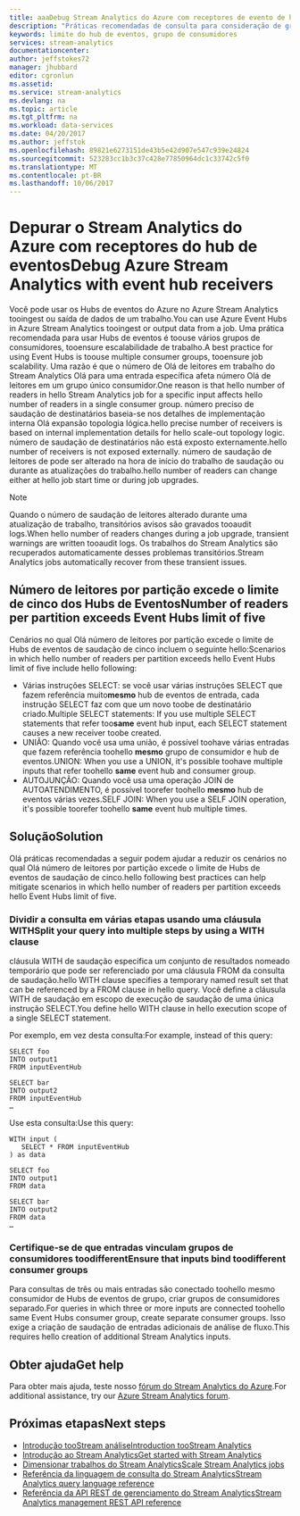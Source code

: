 ```yaml
---
title: aaaDebug Stream Analytics do Azure com receptores de evento de hub | Microsoft Docs
description: "Práticas recomendadas de consulta para consideração de grupos de consumidores dos Hubs de Eventos em trabalhos do Stream Analytics."
keywords: limite do hub de eventos, grupo de consumidores
services: stream-analytics
documentationcenter: 
author: jeffstokes72
manager: jhubbard
editor: cgronlun
ms.assetid: 
ms.service: stream-analytics
ms.devlang: na
ms.topic: article
ms.tgt_pltfrm: na
ms.workload: data-services
ms.date: 04/20/2017
ms.author: jeffstok
ms.openlocfilehash: 89821e6273151de43b5e42d907e547c939e24824
ms.sourcegitcommit: 523283cc1b3c37c428e77850964dc1c33742c5f0
ms.translationtype: MT
ms.contentlocale: pt-BR
ms.lasthandoff: 10/06/2017
---
```

# <a name="debug-azure-stream-analytics-with-event-hub-receivers"></a><span data-ttu-id="9013e-104">Depurar o Stream Analytics do Azure com receptores do hub de eventos</span><span class="sxs-lookup"><span data-stu-id="9013e-104">Debug Azure Stream Analytics with event hub receivers</span></span>

<span data-ttu-id="9013e-105">Você pode usar os Hubs de eventos do Azure no Azure Stream Analytics tooingest ou saída de dados de um trabalho.</span><span class="sxs-lookup"><span data-stu-id="9013e-105">You can use Azure Event Hubs in Azure Stream Analytics tooingest or output data from a job.</span></span> <span data-ttu-id="9013e-106">Uma prática recomendada para usar Hubs de eventos é toouse vários grupos de consumidores, tooensure escalabilidade de trabalho.</span><span class="sxs-lookup"><span data-stu-id="9013e-106">A best practice for using Event Hubs is toouse multiple consumer groups, tooensure job scalability.</span></span> <span data-ttu-id="9013e-107">Uma razão é que o número de Olá de leitores em trabalho do Stream Analytics Olá para uma entrada específica afeta número Olá de leitores em um grupo único consumidor.</span><span class="sxs-lookup"><span data-stu-id="9013e-107">One reason is that hello number of readers in hello Stream Analytics job for a specific input affects hello number of readers in a single consumer group.</span></span> <span data-ttu-id="9013e-108">número preciso de saudação de destinatários baseia-se nos detalhes de implementação interna Olá expansão topologia lógica.</span><span class="sxs-lookup"><span data-stu-id="9013e-108">hello precise number of receivers is based on internal implementation details for hello scale-out topology logic.</span></span> <span data-ttu-id="9013e-109">número de saudação de destinatários não está exposto externamente.</span><span class="sxs-lookup"><span data-stu-id="9013e-109">hello number of receivers is not exposed externally.</span></span> <span data-ttu-id="9013e-110">número de saudação de leitores de pode ser alterado na hora de início do trabalho de saudação ou durante as atualizações do trabalho.</span><span class="sxs-lookup"><span data-stu-id="9013e-110">hello number of readers can change either at hello job start time or during job upgrades.</span></span>

> [!NOTE]
> <span data-ttu-id="9013e-111">Quando o número de saudação de leitores alterado durante uma atualização de trabalho, transitórios avisos são gravados tooaudit logs.</span><span class="sxs-lookup"><span data-stu-id="9013e-111">When hello number of readers changes during a job upgrade, transient warnings are written tooaudit logs.</span></span> <span data-ttu-id="9013e-112">Os trabalhos do Stream Analytics são recuperados automaticamente desses problemas transitórios.</span><span class="sxs-lookup"><span data-stu-id="9013e-112">Stream Analytics jobs automatically recover from these transient issues.</span></span>

## <a name="number-of-readers-per-partition-exceeds-event-hubs-limit-of-five"></a><span data-ttu-id="9013e-113">Número de leitores por partição excede o limite de cinco dos Hubs de Eventos</span><span class="sxs-lookup"><span data-stu-id="9013e-113">Number of readers per partition exceeds Event Hubs limit of five</span></span>

<span data-ttu-id="9013e-114">Cenários no qual Olá número de leitores por partição excede o limite de Hubs de eventos de saudação de cinco incluem o seguinte hello:</span><span class="sxs-lookup"><span data-stu-id="9013e-114">Scenarios in which hello number of readers per partition exceeds hello Event Hubs limit of five include hello following:</span></span>

* <span data-ttu-id="9013e-115">Várias instruções SELECT: se você usar várias instruções SELECT que fazem referência muito**mesmo** hub de eventos de entrada, cada instrução SELECT faz com que um novo toobe de destinatário criado.</span><span class="sxs-lookup"><span data-stu-id="9013e-115">Multiple SELECT statements: If you use multiple SELECT statements that refer too**same** event hub input, each SELECT statement causes a new receiver toobe created.</span></span>
* <span data-ttu-id="9013e-116">UNIÃO: Quando você usa uma união, é possível toohave várias entradas que fazem referência toohello **mesmo** grupo de consumidor e hub de eventos.</span><span class="sxs-lookup"><span data-stu-id="9013e-116">UNION: When you use a UNION, it's possible toohave multiple inputs that refer toohello **same** event hub and consumer group.</span></span>
* <span data-ttu-id="9013e-117">AUTOJUNÇÃO: Quando você usa uma operação JOIN de AUTOATENDIMENTO, é possível toorefer toohello **mesmo** hub de eventos várias vezes.</span><span class="sxs-lookup"><span data-stu-id="9013e-117">SELF JOIN: When you use a SELF JOIN operation, it's possible toorefer toohello **same** event hub multiple times.</span></span>

## <a name="solution"></a><span data-ttu-id="9013e-118">Solução</span><span class="sxs-lookup"><span data-stu-id="9013e-118">Solution</span></span>

<span data-ttu-id="9013e-119">Olá práticas recomendadas a seguir podem ajudar a reduzir os cenários no qual Olá número de leitores por partição excede o limite de Hubs de eventos de saudação de cinco.</span><span class="sxs-lookup"><span data-stu-id="9013e-119">hello following best practices can help mitigate scenarios in which hello number of readers per partition exceeds hello Event Hubs limit of five.</span></span>

### <a name="split-your-query-into-multiple-steps-by-using-a-with-clause"></a><span data-ttu-id="9013e-120">Dividir a consulta em várias etapas usando uma cláusula WITH</span><span class="sxs-lookup"><span data-stu-id="9013e-120">Split your query into multiple steps by using a WITH clause</span></span>

<span data-ttu-id="9013e-121">cláusula WITH de saudação especifica um conjunto de resultados nomeado temporário que pode ser referenciado por uma cláusula FROM da consulta de saudação.</span><span class="sxs-lookup"><span data-stu-id="9013e-121">hello WITH clause specifies a temporary named result set that can be referenced by a FROM clause in hello query.</span></span> <span data-ttu-id="9013e-122">Você define a cláusula WITH de saudação em escopo de execução de saudação de uma única instrução SELECT.</span><span class="sxs-lookup"><span data-stu-id="9013e-122">You define hello WITH clause in hello execution scope of a single SELECT statement.</span></span>

<span data-ttu-id="9013e-123">Por exemplo, em vez desta consulta:</span><span class="sxs-lookup"><span data-stu-id="9013e-123">For example, instead of this query:</span></span>

```
SELECT foo 
INTO output1
FROM inputEventHub

SELECT bar
INTO output2
FROM inputEventHub 
…
```

<span data-ttu-id="9013e-124">Use esta consulta:</span><span class="sxs-lookup"><span data-stu-id="9013e-124">Use this query:</span></span>

```
WITH input (
   SELECT * FROM inputEventHub
) as data

SELECT foo
INTO output1
FROM data

SELECT bar
INTO output2
FROM data
…
```

### <a name="ensure-that-inputs-bind-toodifferent-consumer-groups"></a><span data-ttu-id="9013e-125">Certifique-se de que entradas vinculam grupos de consumidores toodifferent</span><span class="sxs-lookup"><span data-stu-id="9013e-125">Ensure that inputs bind toodifferent consumer groups</span></span>

<span data-ttu-id="9013e-126">Para consultas de três ou mais entradas são conectado toohello mesmo consumidor de Hubs de eventos de grupo, criar grupos de consumidores separado.</span><span class="sxs-lookup"><span data-stu-id="9013e-126">For queries in which three or more inputs are connected toohello same Event Hubs consumer group, create separate consumer groups.</span></span> <span data-ttu-id="9013e-127">Isso exige a criação de saudação de entradas adicionais de análise de fluxo.</span><span class="sxs-lookup"><span data-stu-id="9013e-127">This requires hello creation of additional Stream Analytics inputs.</span></span>


## <a name="get-help"></a><span data-ttu-id="9013e-128">Obter ajuda</span><span class="sxs-lookup"><span data-stu-id="9013e-128">Get help</span></span>
<span data-ttu-id="9013e-129">Para obter mais ajuda, teste nosso [fórum do Stream Analytics do Azure](https://social.msdn.microsoft.com/Forums/en-US/home?forum=AzureStreamAnalytics).</span><span class="sxs-lookup"><span data-stu-id="9013e-129">For additional assistance, try our [Azure Stream Analytics forum](https://social.msdn.microsoft.com/Forums/en-US/home?forum=AzureStreamAnalytics).</span></span>

## <a name="next-steps"></a><span data-ttu-id="9013e-130">Próximas etapas</span><span class="sxs-lookup"><span data-stu-id="9013e-130">Next steps</span></span>
* [<span data-ttu-id="9013e-131">Introdução tooStream análise</span><span class="sxs-lookup"><span data-stu-id="9013e-131">Introduction tooStream Analytics</span></span>](stream-analytics-introduction.md)
* [<span data-ttu-id="9013e-132">Introdução ao Stream Analytics</span><span class="sxs-lookup"><span data-stu-id="9013e-132">Get started with Stream Analytics</span></span>](stream-analytics-real-time-fraud-detection.md)
* [<span data-ttu-id="9013e-133">Dimensionar trabalhos do Stream Analytics</span><span class="sxs-lookup"><span data-stu-id="9013e-133">Scale Stream Analytics jobs</span></span>](stream-analytics-scale-jobs.md)
* [<span data-ttu-id="9013e-134">Referência da linguagem de consulta do Stream Analytics</span><span class="sxs-lookup"><span data-stu-id="9013e-134">Stream Analytics query language reference</span></span>](https://msdn.microsoft.com/library/azure/dn834998.aspx)
* [<span data-ttu-id="9013e-135">Referência da API REST de gerenciamento do Stream Analytics</span><span class="sxs-lookup"><span data-stu-id="9013e-135">Stream Analytics management REST API reference</span></span>](https://msdn.microsoft.com/library/azure/dn835031.aspx)

